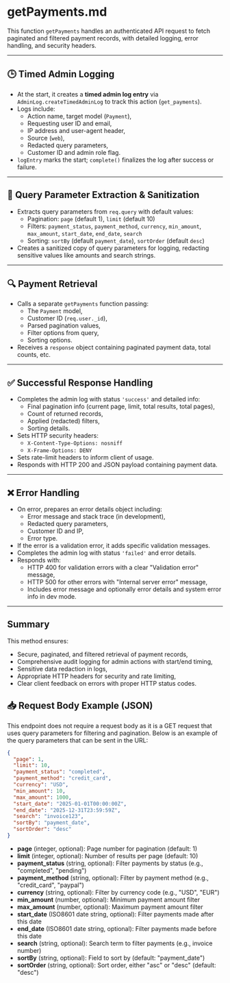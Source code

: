 # getPayments.md

This function `getPayments` handles an authenticated API request to fetch paginated and filtered payment records, with detailed logging, error handling, and security headers.

---

## 🕒 Timed Admin Logging

- At the start, it creates a **timed admin log entry** via `AdminLog.createTimedAdminLog` to track this action (`get_payments`).
- Logs include:
  - Action name, target model (`Payment`),
  - Requesting user ID and email,
  - IP address and user-agent header,
  - Source (`web`),
  - Redacted query parameters,
  - Customer ID and admin role flag.
- `logEntry` marks the start; `complete()` finalizes the log after success or failure.

---

## 📝 Query Parameter Extraction & Sanitization

- Extracts query parameters from `req.query` with default values:
  - Pagination: `page` (default 1), `limit` (default 10)
  - Filters: `payment_status`, `payment_method`, `currency`, `min_amount`, `max_amount`, `start_date`, `end_date`, `search`
  - Sorting: `sortBy` (default `payment_date`), `sortOrder` (default `desc`)
- Creates a sanitized copy of query parameters for logging, redacting sensitive values like amounts and search strings.

---

## 🔍 Payment Retrieval

- Calls a separate `getPayments` function passing:
  - The `Payment` model,
  - Customer ID (`req.user._id`),
  - Parsed pagination values,
  - Filter options from query,
  - Sorting options.
- Receives a `response` object containing paginated payment data, total counts, etc.

---

## ✅ Successful Response Handling

- Completes the admin log with status `'success'` and detailed info:
  - Final pagination info (current page, limit, total results, total pages),
  - Count of returned records,
  - Applied (redacted) filters,
  - Sorting details.
- Sets HTTP security headers:
  - `X-Content-Type-Options: nosniff`
  - `X-Frame-Options: DENY`
- Sets rate-limit headers to inform client of usage.
- Responds with HTTP 200 and JSON payload containing payment data.

---

## ❌ Error Handling

- On error, prepares an error details object including:
  - Error message and stack trace (in development),
  - Redacted query parameters,
  - Customer ID and IP,
  - Error type.
- If the error is a validation error, it adds specific validation messages.
- Completes the admin log with status `'failed'` and error details.
- Responds with:
  - HTTP 400 for validation errors with a clear "Validation error" message,
  - HTTP 500 for other errors with "Internal server error" message,
  - Includes error message and optionally error details and system error info in dev mode.

---

## Summary

This method ensures:

- Secure, paginated, and filtered retrieval of payment records,
- Comprehensive audit logging for admin actions with start/end timing,
- Sensitive data redaction in logs,
- Appropriate HTTP headers for security and rate limiting,
- Clear client feedback on errors with proper HTTP status codes.


## 📥 Request Body Example (JSON)

This endpoint does not require a request body as it is a GET request that uses query parameters for filtering and pagination. Below is an example of the query parameters that can be sent in the URL:

```json
{
  "page": 1,
  "limit": 10,
  "payment_status": "completed",
  "payment_method": "credit_card",
  "currency": "USD",
  "min_amount": 10,
  "max_amount": 1000,
  "start_date": "2025-01-01T00:00:00Z",
  "end_date": "2025-12-31T23:59:59Z",
  "search": "invoice123",
  "sortBy": "payment_date",
  "sortOrder": "desc"
}
````

* **page** (integer, optional): Page number for pagination (default: 1)
* **limit** (integer, optional): Number of results per page (default: 10)
* **payment\_status** (string, optional): Filter payments by status (e.g., "completed", "pending")
* **payment\_method** (string, optional): Filter by payment method (e.g., "credit\_card", "paypal")
* **currency** (string, optional): Filter by currency code (e.g., "USD", "EUR")
* **min\_amount** (number, optional): Minimum payment amount filter
* **max\_amount** (number, optional): Maximum payment amount filter
* **start\_date** (ISO8601 date string, optional): Filter payments made after this date
* **end\_date** (ISO8601 date string, optional): Filter payments made before this date
* **search** (string, optional): Search term to filter payments (e.g., invoice number)
* **sortBy** (string, optional): Field to sort by (default: "payment\_date")
* **sortOrder** (string, optional): Sort order, either "asc" or "desc" (default: "desc")
